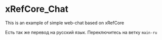 # xRefCore_Chat
This is an example of simple web-chat based on xRefCore

Есть так же перевод на русский язык. Переключитесь на ветку `main-ru`
